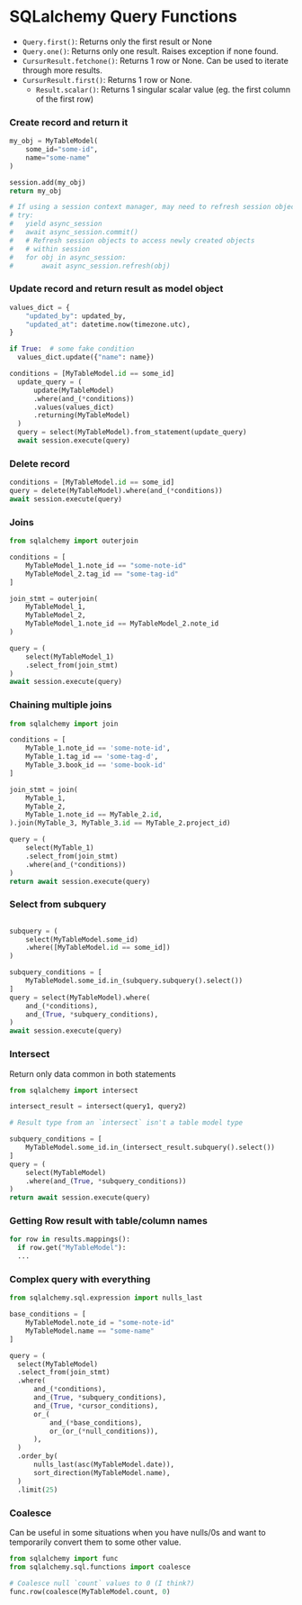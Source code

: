 # SQLalchemy Query Functions

- `Query.first()`: Returns only the first result or None
- `Query.one()`: Returns only one result. Raises exception if none found.
- `CursurResult.fetchone()`: Returns 1 row or None. Can be used to iterate through more results.
- `CursurResult.first()`: Returns 1 row or None.
  - `Result.scalar()`: Returns 1 singular scalar value (eg. the first column of the first row)

### Create record and return it
```python
my_obj = MyTableModel(
    some_id="some-id",
    name="some-name"
)

session.add(my_obj)
return my_obj

# If using a session context manager, may need to refresh session objects, eg:
# try:
#   yield async_session
#   await async_session.commit()
#   # Refresh session objects to access newly created objects
#   # within session
#   for obj in async_session:
#       await async_session.refresh(obj)
```

### Update record and return result as model object

```python
values_dict = {
    "updated_by": updated_by,
    "updated_at": datetime.now(timezone.utc),
}

if True:  # some fake condition
  values_dict.update({"name": name})

conditions = [MyTableModel.id == some_id]
  update_query = (
      update(MyTableModel)
      .where(and_(*conditions))
      .values(values_dict)
      .returning(MyTableModel)
  )
  query = select(MyTableModel).from_statement(update_query)
  await session.execute(query)
```

### Delete record

```python
conditions = [MyTableModel.id == some_id]
query = delete(MyTableModel).where(and_(*conditions))
await session.execute(query)
```

### Joins

```python
from sqlalchemy import outerjoin

conditions = [
    MyTableModel_1.note_id == "some-note-id"
    MyTableModel_2.tag_id == "some-tag-id"
]

join_stmt = outerjoin(
    MyTableModel_1,
    MyTableModel_2,
    MyTableModel_1.note_id == MyTableModel_2.note_id
)

query = (
    select(MyTableModel_1)
    .select_from(join_stmt)
)
await session.execute(query)
```

### Chaining multiple joins

```python
from sqlalchemy import join

conditions = [
    MyTable_1.note_id == 'some-note-id',
    MyTable_1.tag_id == 'some-tag-d',
    MyTable_3.book_id == 'some-book-id'
]

join_stmt = join(
    MyTable_1,
    MyTable_2,
    MyTable_1.note_id == MyTable_2.id,
).join(MyTable_3, MyTable_3.id == MyTable_2.project_id)

query = (
    select(MyTable_1)
    .select_from(join_stmt)
    .where(and_(*conditions))
)
return await session.execute(query)
```

### Select from subquery

```python

subquery = (
    select(MyTableModel.some_id)
    .where([MyTableModel.id == some_id])
)

subquery_conditions = [
    MyTableModel.some_id.in_(subquery.subquery().select())
]
query = select(MyTableModel).where(
    and_(*conditions),
    and_(True, *subquery_conditions),
)
await session.execute(query)
```

### Intersect
Return only data common in both statements

```python
from sqlalchemy import intersect

intersect_result = intersect(query1, query2)

# Result type from an `intersect` isn't a table model type

subquery_conditions = [
    MyTableModel.some_id.in_(intersect_result.subquery().select())
]
query = (
    select(MyTableModel)
    .where(and_(True, *subquery_conditions))
)
return await session.execute(query)
```

### Getting Row result with table/column names

```python
for row in results.mappings():
  if row.get("MyTableModel"):
  ...
```

### Complex query with everything

```python
from sqlalchemy.sql.expression import nulls_last

base_conditions = [
    MyTableModel.note_id = "some-note-id"
    MyTableModel.name == "some-name"
]

query = (
  select(MyTableModel)
  .select_from(join_stmt)
  .where(
      and_(*conditions),
      and_(True, *subquery_conditions),
      and_(True, *cursor_conditions),
      or_(
          and_(*base_conditions),
          or_(or_(*null_conditions)),
      ),
  )
  .order_by(
      nulls_last(asc(MyTableModel.date)),
      sort_direction(MyTableModel.name),
  )
  .limit(25)
  ```

### Coalesce

Can be useful in some situations when you have nulls/0s and want to temporarily convert them to some other value.

```python
from sqlalchemy import func
from sqlalchemy.sql.functions import coalesce

# Coalesce null `count` values to 0 (I think?)
func.row(coalesce(MyTableModel.count, 0) 
```            